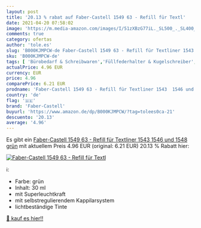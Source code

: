 ```yaml
---
layout: post
title: '20.13 % rabat auf Faber-Castell 1549 63 - Refill für Textl'
date: 2021-04-20 07:58:02
image: 'https://m.media-amazon.com/images/I/51zXBzG77iL._SL500_._SL400_.jpg'
comments: true
category: ofertas
author: 'tole.es'
slug: 'B000KJMPCW-de Faber-Castell 1549 63 - Refill für Textliner 1543 1546 und...'
sku: 'B000KJMPCW-de'
tags: [ 'Bürobedarf & Schreibwaren','Füllfederhalter & Kugelschreiber','Marker & Filzstifte','Minen, Patronen & Tintenlöscher','Schreibwaren','Textmarker','faber-castell', ]
actualPrice: 4.96 EUR
currency: EUR
price: 4.96
comparePrice: 6.21 EUR
prodname: 'Faber-Castell 1549 63 - Refill für Textliner 1543  1546 und 1548  grün'
country: 'de'
flag: '🇩🇪'
brand: 'Faber-Castell'
buyurl: 'https://www.amazon.de/dp/B000KJMPCW/?tag=tolees0ca-21'
descuento: '20.13'
average: '4.96'
---
```


Es gibt ein [Faber-Castell 1549 63 - Refill für Textliner 1543  1546 und 1548  grün](https://www.amazon.de/dp/B000KJMPCW/?tag=tolees0ca-21) mit aktuellem Preis 4.96 EUR (original: 6.21 EUR) 20.13 % Rabatt hier:

[![Faber-Castell 1549 63 - Refill für Textl](https://m.media-amazon.com/images/I/51zXBzG77iL._SL500_._SL400_.jpg)](https://www.amazon.de/dp/B000KJMPCW/?tag=tolees0ca-21)

ℹ️:

- Farbe: grün
- Inhalt: 30 ml
- mit Superleuchtkraft
- mit selbstregulierendem Kappilarsystem
- lichtbeständige Tinte

[🛒 kauf es hier!!](https://www.amazon.de/dp/B000KJMPCW/?tag=tolees0ca-21)
